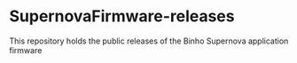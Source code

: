# SupernovaFirmware-releases
This repository holds the public releases of the Binho Supernova application firmware
